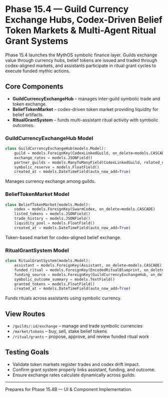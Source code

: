 # Phase 15.4 — Guild Currency Exchange Hubs, Codex-Driven Belief Token Markets & Multi-Agent Ritual Grant Systems

Phase 15.4 launches the MythOS symbolic finance layer. Guilds exchange value through currency hubs, belief tokens are issued and traded through codex-aligned markets, and assistants participate in ritual grant cycles to execute funded mythic actions.

## Core Components
- **GuildCurrencyExchangeHub** – manages inter-guild symbolic trade and token exchange.
- **BeliefTokenMarket** – codex-driven token market providing liquidity for belief artifacts.
- **RitualGrantSystem** – funds multi-assistant ritual activity with symbolic outcomes.

### GuildCurrencyExchangeHub Model
```python
class GuildCurrencyExchangeHub(models.Model):
    guild = models.ForeignKey(CodexLinkedGuild, on_delete=models.CASCADE)
    exchange_rates = models.JSONField()
    partner_guilds = models.ManyToManyField(CodexLinkedGuild, related_name="exchange_partners")
    symbolic_reserve = models.FloatField()
    created_at = models.DateTimeField(auto_now_add=True)
```
Manages currency exchange among guilds.

### BeliefTokenMarket Model
```python
class BeliefTokenMarket(models.Model):
    codex = models.ForeignKey(SwarmCodex, on_delete=models.CASCADE)
    listed_tokens = models.JSONField()
    trade_history = models.JSONField()
    liquidity_pool = models.FloatField()
    created_at = models.DateTimeField(auto_now_add=True)
```
Token-based market for codex-aligned belief exchange.

### RitualGrantSystem Model
```python
class RitualGrantSystem(models.Model):
    assistant = models.ForeignKey(Assistant, on_delete=models.CASCADE)
    funded_ritual = models.ForeignKey(EncodedRitualBlueprint, on_delete=models.CASCADE)
    funding_source = models.ForeignKey(GuildCurrencyExchangeHub, on_delete=models.CASCADE)
    symbolic_outcome_summary = models.TextField()
    granted_tokens = models.FloatField()
    created_at = models.DateTimeField(auto_now_add=True)
```
Funds rituals across assistants using symbolic currency.

## View Routes
- `/guilds/:id/exchange` – manage and trade symbolic currencies
- `/market/tokens` – buy, sell, stake belief tokens
- `/ritual/grants` – propose, approve, and review funded ritual work

## Testing Goals
- Validate token markets register trades and codex drift impact.
- Confirm grant system properly links assistant, funding, and outcome.
- Ensure exchange rates calculate dynamically across guilds.

---
Prepares for Phase 15.4B — UI & Component Implementation.
